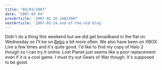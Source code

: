 ```yaml
---
title: "04/03/2007"
date: "2007-03-04"
prevArticle: '2007-02-26_26022007'
nextArticle: '2007-05-24_end-of-the-old-blog'
---
```

Didn't do a thing this weekend but we did get broadband in the flat on Wednesday so I'll be on [Bebo](http://paddy1138.bebo.com) a bit more often. We also have been on XBOX Live a few times and it's quite good. I'd like to find my copy of Halo 2 though so I can try it online. Lost Planet just seems like a poor replacement even if it is a cool game. I must try out Gears of War though. It's supposed to be good.